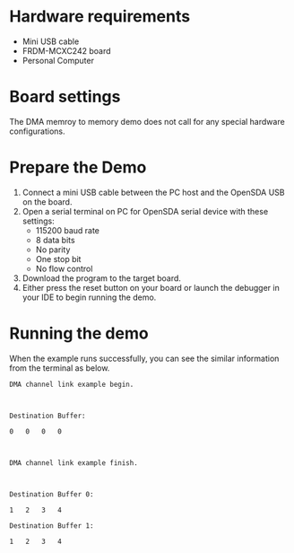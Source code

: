 Hardware requirements
=====================
- Mini USB cable
- FRDM-MCXC242 board
- Personal Computer

Board settings
==============
The DMA memroy to memory demo does not call for any special hardware configurations.

Prepare the Demo
===============
1. Connect a mini USB cable between the PC host and the OpenSDA USB on the board.
2. Open a serial terminal on PC for OpenSDA serial device with these settings:
   - 115200 baud rate
   - 8 data bits
   - No parity
   - One stop bit
   - No flow control
3. Download the program to the target board.
4. Either press the reset button on your board or launch the debugger in your IDE to begin running
   the demo.

Running the demo
================
When the example runs successfully, you can see the similar information from the terminal as below.
~~~~~~~~~~~~~~~~~~~~~
DMA channel link example begin.



Destination Buffer:

0	0	0	0	



DMA channel link example finish.



Destination Buffer 0:

1	2	3	4	

Destination Buffer 1:

1	2	3	4	
~~~~~~~~~~~~~~~~~~~~~


